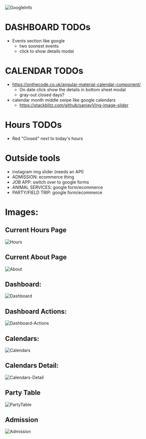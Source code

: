 ![GoogleInfo](https://github.com/JessicaNations/angular-safari/blob/master/src/assets/screenShots/GoogleInfo.png)
# DASHBOARD TODOs
* Events section like google
    * two soonest events
    * click to show details modal
# CALENDAR TODOs
* https://onthecode.co.uk/angular-material-calendar-component/
    * On date click show the details in bottom sheet modal
    * gray-out closed days?
* calendar month middle swipe like google calendars
    * https://stackblitz.com/github/sanjayV/ng-image-slider
# Hours TODOs
* Red "Closed" next to today's hours
# Outside tools
* instagram img slider (needs an API)
* ADMISSION: ecommerce thing
* JOB APP: switch over to google forms
* ANIMAL SERVICES: google form/ecommerce
* PARTY/FIELD TRIP: google form/ecommerce
# Images:
## Current Hours Page
![Hours](https://github.com/JessicaNations/angular-safari/blob/master/src/assets/screenShots/hours.png)
## Current About Page
![About](https://github.com/JessicaNations/angular-safari/blob/master/src/assets/screenShots/about.png)
## Dashboard:
![Dashboard](https://github.com/JessicaNations/angular-safari/blob/master/src/assets/screenShots/dashboard.png)
## Dashboard Actions:
![Dashboard-Actions](https://github.com/JessicaNations/angular-safari/blob/master/src/assets/screenShots/dashboard-actions.png)
## Calendars:
![Calendars](https://github.com/JessicaNations/angular-safari/blob/master/src/assets/screenShots/calendars.png)
## Calendars Detail:
![Calendars-Detail](https://github.com/JessicaNations/angular-safari/blob/master/src/assets/screenShots/calendars-detail.png)
## Party Table
![PartyTable](https://github.com/JessicaNations/angular-safari/blob/master/src/assets/screenShots/partytable.png)
## Admission
![Admission](https://github.com/JessicaNations/angular-safari/blob/master/src/assets/screenShots/admission.png)


